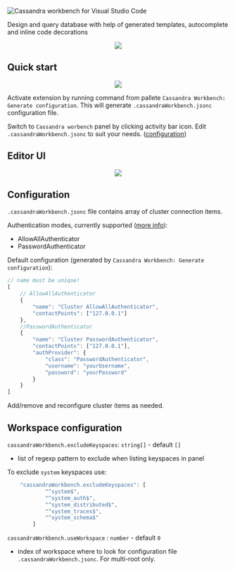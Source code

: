 
<p align="left">
<img src="https://raw.githubusercontent.com/kdcro101/vscode-cassandra/master/media/title.png" title="Cassandra workbench for Visual Studio Code" alt="Cassandra workbench for Visual Studio Code">
</p>
<p>
Design and query database with help of generated templates, autocomplete and inline code decorations
</p>
<p align="center">
   <img src="https://raw.githubusercontent.com/kdcro101/vscode-cassandra/master/media/res/cover.png" />
</p>

## Quick start


<p align="center">
   <img src="https://raw.githubusercontent.com/kdcro101/vscode-cassandra/master/media/res/panel-and-settings.png?image1" />
</p>

Activate extension by running command from pallete `Cassandra Workbench: Generate configuration`. This will generate `.cassandraWorkbench.jsonc` configuration file.

Switch to `Cassandra worbench` panel by clicking activity bar icon.
Edit `.cassandraWorkbench.jsonc` to suit your needs. ([configuration](#configuration))

## Editor UI

<p align="center">
   <img src="https://raw.githubusercontent.com/kdcro101/vscode-cassandra/master/media/res/editor-ui.png?image1123" />
</p>

##  <a name="configuration"></a><a name="user-content-configuration"></a> Configuration
`.cassandraWorkbench.jsonc` file contains array of cluster connection items. 

Authentication modes, currently supported ([more info](https://docs.datastax.com/en/cassandra/3.0/cassandra/configuration/secureConfigNativeAuth.html)):
- AllowAllAuthenticator
- PasswordAuthenticator


Default configuration (generated by `Cassandra Workbench: Generate configuration`):
```ts
// name must be unique!
[
    // AllowAllAuthenticator
    {
        "name": "Cluster AllowAllAuthenticator",
        "contactPoints": ["127.0.0.1"]
    },
    //PasswordAuthenticator
    {
        "name": "Cluster PasswordAuthenticator",
        "contactPoints": ["127.0.0.1"],
        "authProvider": {
            "class": "PasswordAuthenticator",
            "username": "yourUsername",
            "password": "yourPassword"
        }
    }
]

```

Add/remove and reconfigure cluster items as needed. 



## Workspace configuration
`cassandraWorkbench.excludeKeyspaces`: `string[]` - default `[]`
- list of regexp pattern to exclude when listing keyspaces in panel

To exclude `system` keyspaces use:
```ts
    "cassandraWorkbench.excludeKeyspaces": [
            "^system$",
            "^system_auth$",
            "^system_distributed$",
            "^system_traces$",
            "^system_schema$"
        ]
```

`cassandraWorkbench.useWorkspace` : `number` - default `0`
- index of workspace where to look for configuration file `.cassandraWorkbench.jsonc`. For multi-root only.

